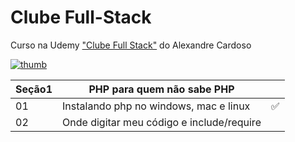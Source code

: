 # Clube Full-Stack

Curso na Udemy ["Clube Full Stack"](https://www.udemy.com/course/clube-fullstack/) do Alexandre Cardoso

[![thumb](https://img-c.udemycdn.com/course/240x135/3825724_1a3a_4.jpg)](https://www.udemy.com/course/clube-fullstack/)

| Seção1 | PHP para quem não sabe PHP            |   |
|--------|---------------------------------------|---|
| 01 | Instalando php no windows, mac e linux    | ✅ |
| 02 | Onde digitar meu código e include/require |   |